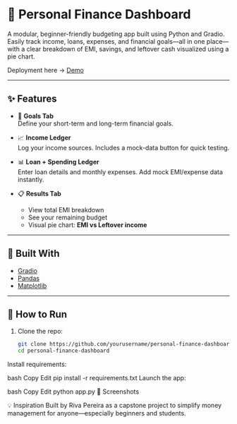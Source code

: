 # 💼 Personal Finance Dashboard

A modular, beginner-friendly budgeting app built using Python and Gradio. Easily track income, loans, expenses, and financial goals—all in one place—with a clear breakdown of EMI, savings, and leftover cash visualized using a pie chart.

Deployment here -> [Demo](https://huggingface.co/spaces/rivapereira123/Budget-Dash-Board)

---

## ✨ Features

- 📌 **Goals Tab**  
  Define your short-term and long-term financial goals.

- 📈 **Income Ledger**  
  Log your income sources. Includes a mock-data button for quick testing.

- 📊 **Loan + Spending Ledger**  
  Enter loan details and monthly expenses. Add mock EMI/expense data instantly.

- 📋 **Results Tab**  
  - View total EMI breakdown  
  - See your remaining budget  
  - Visual pie chart: **EMI vs Leftover income**

---

## 🧮 Built With

- [Gradio](https://www.gradio.app/)  
- [Pandas](https://pandas.pydata.org/)  
- [Matplotlib](https://matplotlib.org/)

---

## 🚀 How to Run

1. Clone the repo:
   ```bash
   git clone https://github.com/yourusername/personal-finance-dashboard.git
   cd personal-finance-dashboard
Install requirements:

bash
Copy
Edit
pip install -r requirements.txt
Launch the app:

bash
Copy
Edit
python app.py
📸 Screenshots

💡 Inspiration
Built by Riva Pereira as a capstone project to simplify money management for anyone—especially beginners and students.
